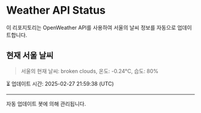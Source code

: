 
# Weather API Status

이 리포지토리는 OpenWeather API를 사용하여 서울의 날씨 정보를 자동으로 업데이트합니다.

## 현재 서울 날씨
> 서울의 현재 날씨: broken clouds, 온도: -0.24°C, 습도: 80%

⏳ 업데이트 시간: 2025-02-27 21:59:38 (UTC)

---
자동 업데이트 봇에 의해 관리됩니다.
